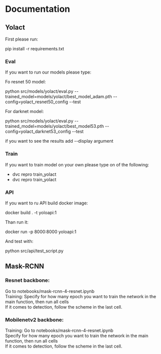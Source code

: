 # Documentation

## Yolact

First please run:

pip install -r requirements.txt



### Eval
If you want to run our models please type:

Fo resnet 50 model:

python src/models/yolact/eval.py --trained_model=models/yolact/best_model_adam.pth --config=yolact_resnet50_config --test


For darknet model:

python src/models/yolact/eval.py --trained_model=models/yolact/best_model53.pth --config=yolact_darknet53_config --test

if you want to see the results add --display argument

### Train
If you want to train model on your own please type on of the following:
- dvc repro train_yolact
- dvc repro train_yolact

### API
If you want to ru API build docker image:

docker build . -t yoloapi:1

Than run it:

docker run -p 8000:8000 yoloapi:1

And test with:

python src/api/test_script.py


## Mask-RCNN
### Resnet backbone:

Go to notebooks/mask-rcnn-4-resnet.ipynb <br>
Training: Specify for how many epoch you want to train the network in the main function, then run all cells
<br> If it comes to detection, follow the scheme in the last cell.


### Mobilenetv2 backbone:

Training: Go to notebooks/mask-rcnn-4-resnet.ipynb <br>
Specify for how many epoch you want to train the network in the main function, then run all cells
<br> If it comes to detection, follow the scheme in the last cell.


